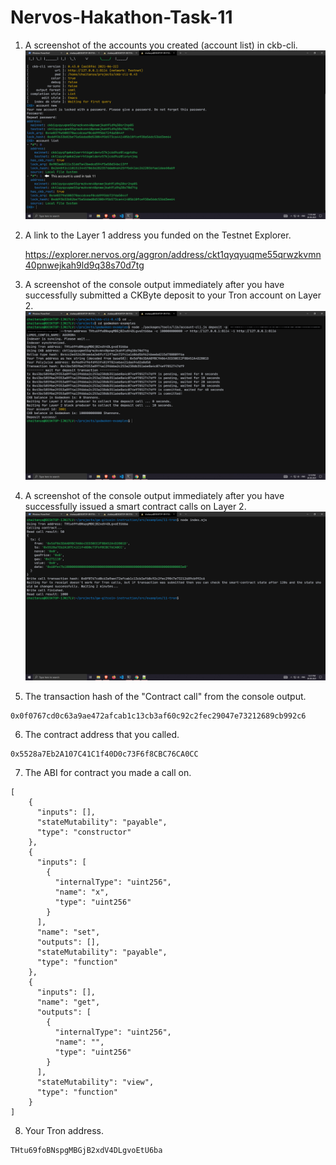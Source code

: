 # Nervos-Hakathon-Task-11

1. A screenshot of the accounts you created (account list) in ckb-cli.
![image](account_list.png)

2. A link to the Layer 1 address you funded on the Testnet Explorer.

	https://explorer.nervos.org/aggron/address/ckt1qyqyuqme55qrwzkvmn40pnwejkah9ld9q38s70d7tg

3. A screenshot of the console output immediately after you have successfully submitted a CKByte deposit to your Tron account on Layer 2.
![image](deposit.png)

4. A screenshot of the console output immediately after you have successfully issued a smart contract calls on Layer 2.
![image](contract_call.png)

5. The transaction hash of the "Contract call" from the console output.
```
0x0f0767cd0c63a9ae472afcab1c13cb3af60c92c2fec29047e73212689cb992c6
```

6. The contract address that you called.
```
0x5528a7Eb2A107C41C1f40D0c73F6f8CBC76CA0CC
```

7. The ABI for contract you made a call on.
```
[
    {
      "inputs": [],
      "stateMutability": "payable",
      "type": "constructor"
    },
    {
      "inputs": [
        {
          "internalType": "uint256",
          "name": "x",
          "type": "uint256"
        }
      ],
      "name": "set",
      "outputs": [],
      "stateMutability": "payable",
      "type": "function"
    },
    {
      "inputs": [],
      "name": "get",
      "outputs": [
        {
          "internalType": "uint256",
          "name": "",
          "type": "uint256"
        }
      ],
      "stateMutability": "view",
      "type": "function"
    }
]
```

8. Your Tron address.
```
THtu69foBNspgMBGjB2xdV4DLgvoEtU6ba
```
